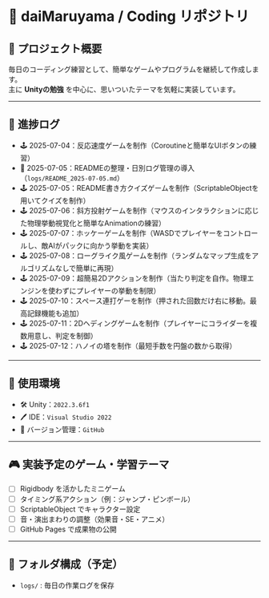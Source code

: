 # 📝 daiMaruyama / Coding リポジトリ

## 🎯 プロジェクト概要
毎日のコーディング練習として、簡単なゲームやプログラムを継続して作成します。  
主に **Unityの勉強** を中心に、思いついたテーマを気軽に実装しています。

---

## 📌 進捗ログ

- 🕹️ 2025-07-04：反応速度ゲームを制作（Coroutineと簡単なUIボタンの練習）
- 📁 2025-07-05：READMEの整理・日別ログ管理の導入（`logs/README_2025-07-05.md`）
- 🕹️ 2025-07-05：README書き方クイズゲームを制作（ScriptableObjectを用いてクイズを制作）
- 🕹️ 2025-07-06：斜方投射ゲームを制作（マウスのインタラクションに応じた物理挙動視覚化と簡単なAnimationの練習）
- 🕹️ 2025-07-07：ホッケーゲームを制作（WASDでプレイヤーをコントロールし、敵AIがパックに向かう挙動を実装）
- 🕹️ 2025-07-08：ローグライク風ゲームを制作（ランダムなマップ生成をアルゴリズムなしで簡単に再現）
- 🕹️ 2025-07-09：超簡易2Dアクションを制作（当たり判定を自作。物理エンジンを使わずにプレイヤーの挙動を制限）
- 🕹️ 2025-07-10：スペース連打ゲーを制作（押された回数だけ右に移動。最高記録機能も追加）
- 🕹️ 2025-07-11：2Dヘディングゲームを制作（プレイヤーにコライダーを複数用意し、判定を制御）
- 🕹️ 2025-07-12：ハノイの塔を制作（最短手数を円盤の数から取得）

---

## 🔧 使用環境

- 🛠️ Unity：`2022.3.6f1`
- 🖊️ IDE：`Visual Studio 2022`
- 💾 バージョン管理：`GitHub`

---

## 🎮 実装予定のゲーム・学習テーマ

- [ ] Rigidbody を活かしたミニゲーム
- [ ] タイミング系アクション（例：ジャンプ・ピンボール）
- [ ] ScriptableObject でキャラクター設定
- [ ] 音・演出まわりの調整（効果音・SE・アニメ）
- [ ] GitHub Pages で成果物の公開

---

## 📂 フォルダ構成（予定）

- `logs/` : 毎日の作業ログを保存  
